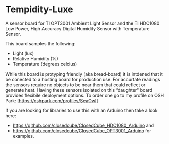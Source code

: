 # Tempidity-Luxe
A sensor board for TI OPT3001 Ambient Light Sensor and the TI HDC1080 Low Power, High Accuracy Digital Humidity Sensor with Temperature Sensor.

This board samples the following:
* Light (lux)
* Relative Humidity (%)
* Temperature (degrees celcius)

While this board is protyping friendly (aka bread-board) it is intdened that it be conected to a hosting board for production use. 
For accurtate readings the sensors require no objects to be near them that could reflect or generate heat. 
Having these sensors isolated on this “daughter" board provides flexibile deployment options. 
To order one go to my profile on OSH Park: [https://oshpark.com/profiles/SeaOwl]

If you are looking for libraries to use this with an Arduino then take a look here:
* https://github.com/closedcube/ClosedCube_HDC1080_Arduino
and
* https://github.com/closedcube/ClosedCube_OPT3001_Arduino
for examples.



